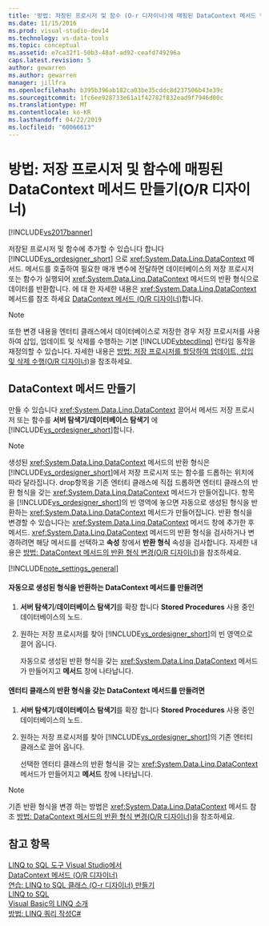 ```yaml
---
title: '방법: 저장된 프로시저 및 함수 (O-r 디자이너)에 매핑된 DataContext 메서드 만들기 | Microsoft Docs'
ms.date: 11/15/2016
ms.prod: visual-studio-dev14
ms.technology: vs-data-tools
ms.topic: conceptual
ms.assetid: e7ca32f1-50b3-48af-ad92-ceafd749296a
caps.latest.revision: 5
author: gewarren
ms.author: gewarren
manager: jillfra
ms.openlocfilehash: b395b396ab182ca03be35cddc8d237506b43e39c
ms.sourcegitcommit: 1fc6ee928733e61a1f42782f832ead9f7946d00c
ms.translationtype: MT
ms.contentlocale: ko-KR
ms.lasthandoff: 04/22/2019
ms.locfileid: "60066613"
---
```

# <a name="how-to-create-datacontext-methods-mapped-to-stored-procedures-and-functions-or-designer"></a>방법: 저장 프로시저 및 함수에 매핑된 DataContext 메서드 만들기(O/R 디자이너)
[!INCLUDE[vs2017banner](../includes/vs2017banner.md)]

저장된 프로시저 및 함수에 추가할 수 있습니다 합니다 [!INCLUDE[vs_ordesigner_short](../includes/vs-ordesigner-short-md.md)] 으로 <xref:System.Data.Linq.DataContext> 메서드. 메서드를 호출하여 필요한 매개 변수에 전달하면 데이터베이스의 저장 프로시저 또는 함수가 실행되어 <xref:System.Data.Linq.DataContext> 메서드의 반환 형식으로 데이터를 반환합니다. 에 대 한 자세한 내용은 <xref:System.Data.Linq.DataContext> 메서드를 참조 하세요 [DataContext 메서드 (O/R 디자이너)](../data-tools/datacontext-methods-o-r-designer.md)합니다.  
  
> [!NOTE]
>  또한 변경 내용을 엔터티 클래스에서 데이터베이스로 저장한 경우 저장 프로시저를 사용하여 삽입, 업데이트 및 삭제를 수행하는 기본 [!INCLUDE[vbtecdlinq](../includes/vbtecdlinq-md.md)] 런타임 동작을 재정의할 수 있습니다. 자세한 내용은 [방법: 저장 프로시저를 할당하여 업데이트, 삽입 및 삭제 수행(O/R 디자이너)](../data-tools/how-to-assign-stored-procedures-to-perform-updates-inserts-and-deletes-o-r-designer.md)을 참조하세요.  
  
## <a name="creating-datacontext-methods"></a>DataContext 메서드 만들기  
 만들 수 있습니다 <xref:System.Data.Linq.DataContext> 끌어서 메서드 저장 프로시저 또는 함수를 **서버 탐색기/데이터베이스 탐색기** 에 [!INCLUDE[vs_ordesigner_short](../includes/vs-ordesigner-short-md.md)]합니다.  
  
> [!NOTE]
>  생성된 <xref:System.Data.Linq.DataContext> 메서드의 반환 형식은 [!INCLUDE[vs_ordesigner_short](../includes/vs-ordesigner-short-md.md)]에서 저장 프로시저 또는 함수를 드롭하는 위치에 따라 달라집니다. drop항목을 기존 엔터티 클래스에 직접 드롭하면 엔터티 클래스의 반환 형식을 갖는 <xref:System.Data.Linq.DataContext> 메서드가 만들어집니다. 항목을 [!INCLUDE[vs_ordesigner_short](../includes/vs-ordesigner-short-md.md)]의 빈 영역에 놓으면 자동으로 생성된 형식을 반환하는 <xref:System.Data.Linq.DataContext> 메서드가 만들어집니다. 반환 형식을 변경할 수 있습니다는 <xref:System.Data.Linq.DataContext> 메서드 창에 추가한 후 메서드. <xref:System.Data.Linq.DataContext> 메서드의 반환 형식을 검사하거나 변경하려면 해당 메서드를 선택하고 **속성** 창에서 **반환 형식** 속성을 검사합니다. 자세한 내용은 [방법: DataContext 메서드의 반환 형식 변경(O/R 디자이너)](../data-tools/how-to-change-the-return-type-of-a-datacontext-method-o-r-designer.md)을 참조하세요.  
  
 [!INCLUDE[note_settings_general](../includes/note-settings-general-md.md)]  
  
#### <a name="to-create-datacontext-methods-that-return-automatically-generated-types"></a>자동으로 생성된 형식을 반환하는 DataContext 메서드를 만들려면  
  
1. **서버 탐색기**/**데이터베이스 탐색기**를 확장 합니다 **Stored Procedures** 사용 중인 데이터베이스의 노드.  
  
2. 원하는 저장 프로시저를 찾아 [!INCLUDE[vs_ordesigner_short](../includes/vs-ordesigner-short-md.md)]의 빈 영역으로 끌어 옵니다.  
  
     자동으로 생성된 반환 형식을 갖는 <xref:System.Data.Linq.DataContext> 메서드가 만들어지고 **메서드** 창에 나타납니다.  
  
#### <a name="to-create-datacontext-methods-that-have-the-return-type-of-an-entity-class"></a>엔터티 클래스의 반환 형식을 갖는 DataContext 메서드를 만들려면  
  
1. **서버 탐색기**/**데이터베이스 탐색기**를 확장 합니다 **Stored Procedures** 사용 중인 데이터베이스의 노드.  
  
2. 원하는 저장 프로시저를 찾아 [!INCLUDE[vs_ordesigner_short](../includes/vs-ordesigner-short-md.md)]의 기존 엔터티 클래스로 끌어 옵니다.  
  
     선택한 엔터티 클래스의 반환 형식을 갖는 <xref:System.Data.Linq.DataContext> 메서드가 만들어지고 **메서드** 창에 나타납니다.  
  
> [!NOTE]
>  기존 반환 형식을 변경 하는 방법은 <xref:System.Data.Linq.DataContext> 메서드 참조 [방법: DataContext 메서드의 반환 형식 변경(O/R 디자이너)](../data-tools/how-to-change-the-return-type-of-a-datacontext-method-o-r-designer.md)을 참조하세요.  
  
## <a name="see-also"></a>참고 항목  
 [LINQ to SQL 도구 Visual Studio에서](../data-tools/linq-to-sql-tools-in-visual-studio2.md)   
 [DataContext 메서드 (O/R 디자이너)](../data-tools/datacontext-methods-o-r-designer.md)   
 [연습: LINQ to SQL 클래스 (O-r 디자이너) 만들기](http://msdn.microsoft.com/library/35aad4a4-2e8a-46e2-ae09-5fbfd333c233)   
 [LINQ to SQL](http://msdn.microsoft.com/library/73d13345-eece-471a-af40-4cc7a2f11655)   
 [Visual Basic의 LINQ 소개](http://msdn.microsoft.com/library/3047d86e-0d49-40e2-928b-dc02e46c7984)   
 [방법: LINQ 쿼리 작성C#](http://msdn.microsoft.com/library/45e47fcc-cfa1-4b72-b161-d038ae87bd23)
